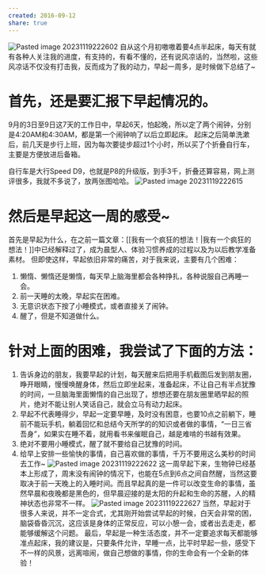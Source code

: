 ```yaml
---
created: 2016-09-12
share: true
---
```

![Pasted image 20231119222602](https://img.xcz.life/i/archive/obsidian/1741526864-d5.png)
自从这个月初嗷嗷着要4点半起床，每天有就有各种人关注我的进度，有支持的，有看不懂的，还有说风凉话的，当然啦，这些风凉话不仅没有打击我，反而成为了我的动力，早起一周多，是时候做下总结了~  <!--more-->

# 首先，还是要汇报下早起情况的。

9月的3日至9日这7天的工作日中，早起6天，怕起晚，所以定了两个闹钟，分别是4:20AM和4:30AM，都是第一个闹钟响了以后立即起床。 起床之后简单洗漱后，前几天是步行上班，因为每次要徒步超过1个小时，所以买了个折叠自行车，主要是方便放进后备箱。 

自行车是大行Speed D9，也就是P8的升级版，到手3千，折叠还算容易，网上测评很多，我就不多说了，放两张图哈哈。 
![Pasted image 20231119222615](https://img.xcz.life/i/archive/obsidian/1741526864-b6.png)

# 然后是早起这一周的感受~

首先是早起为什么，在之前一篇文章：[[我有一个疯狂的想法！|我有一个疯狂的想法！]]中已经解释过了，成为晨型人、体验习惯养成的过程以及为以后教学准备素材。 但即使这样，早起依旧非常的痛苦，对于我来说，主要有几个困难：

1.  懒惰、懒惰还是懒惰，每天早上脑海里都会各种挣扎，各种说服自己再睡一会。
2.  前一天睡的太晚，早起实在困难。
3.  无意识状态下按了小睡模式，或者直接关了闹钟。
4.  醒了，但是不知道做什么。

# 针对上面的困难，我尝试了下面的方法：

1.  告诉身边的朋友，我要早起的计划，每天醒来后把用手机截图后发到朋友圈，睁开眼睛，慢慢唤醒身体，然后立即坐起来，准备起床，不让自己有半点犹豫的时间，一旦脑海里面懒惰的自己出现了，想想还要在朋友圈里晒早起的照片，绝对不能让别人笑话自己，就会立马有动力起床。
2.  早起不代表睡得少，早起一定要早睡，及时没有困意，也要10点之前躺下，睡前不能玩手机，躺着回忆和总结今天所学的的知识或者做的事情，“一日三省吾身”，如果实在睡不着，就用看书来催眠自己，越是难啃的书越有效果。
3.  绝对不要用小睡模式，醒了就不要给自己犹豫的时间。
4.  给早上安排一些愉快的事情，自己喜欢做的事情，千万不要用这么美秒的时间去工作~
![Pasted image 20231119222622](https://img.xcz.life/i/archive/obsidian/1741526864-13.png)
这一周早起下来，生物钟已经基本上形成了，周末没有闹钟的情况下，也能在5点到6点之间自然醒，当然这要取决于前一天晚上的入睡时间。而且早起真的是一件可以改变生命的事情，虽然早晨和夜晚都是黑色的，但早晨迎接的是太阳的升起和生命的苏醒，人的精神状态也非常不一样。 
![Pasted image 20231119222627](https://img.xcz.life/i/archive/obsidian/1741526864-b0.png)
当然，早起对于很多人来说，并不一定合式，尤其刚开始尝试早起的时候，白天会非常的困，脑袋昏昏沉沉，这应该是身体的正常反应，可以小憩一会，或者出去走走，都能够缓解这个问题。 最后，早起是一种生活态度，并不一定要追求每天都能够准点起床，我的建议是，只要条件允许，早睡一点，比平时早起一些，感受下不一样的风景，远离喧闹，做自己想做的事情，你的生命会有一个全新的体验！